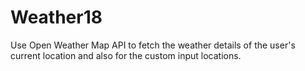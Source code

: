 # Weather18
 Use Open Weather Map API to fetch the weather details of the user's current location and also for the custom input locations.
